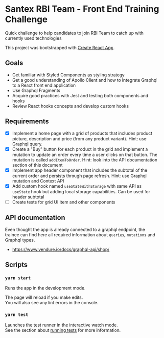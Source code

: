 # Santex RBI Team - Front End Training Challenge

Quick challenge to help candidates to join RBI Team to catch up with currently used technologies

This project was bootstrapped with [Create React App](https://github.com/facebook/create-react-app).

## Goals

- Get familiar with Styled Components as styling strategy
- Get a good understanding of Apollo Client and how to integrate Graphql to a React front end application
- Use Graphql Fragments
- Acquire good practices with Jest and testing both components and hooks
- Review React hooks concepts and develop custom hooks

## Requirements

- [x] Implement a home page with a grid of products that includes product picture, description and price (from any product variant). Hint: use Graphql query.
- [x] Create a "Buy" button for each product in the grid and implement a mutation to update an order every time a user clicks on that button.
      The mutation is called `addItemToOrder`. Hint: look into the API documentation section of this document
- [x] Implement app header component that includes the subtotal of the current order and persists through page refresh. Hint: use Graphql mutation and Context API
- [x] Add custom hook named `useStateWithStorage` with same API as `useState` hook but adding local storage capabilities. Can be used for header subtotal
- [ ] Create tests for grid UI item and other components

## API documentation

Even thought the app is already connected to a graphql endpoint, the trainee can find here all required information about `queries`, `mutations` and Graphql types.

- https://www.vendure.io/docs/graphql-api/shop/

## Scripts

### `yarn start`

Runs the app in the development mode.

The page will reload if you make edits.\
You will also see any lint errors in the console.

### `yarn test`

Launches the test runner in the interactive watch mode.\
See the section about [running tests](https://facebook.github.io/create-react-app/docs/running-tests) for more information.
